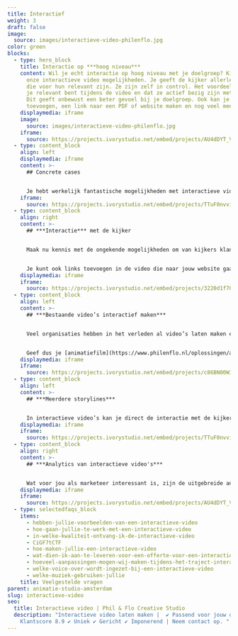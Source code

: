 ```yaml
---
title: Interactief
weight: 3
draft: false
image:
  source: images/interactieve-video-philenflo.jpg
color: green
blocks:
  - type: hero_block
    title: Interactie op ***hoog niveau***
    content: Wil je echt interactie op hoog niveau met je doelgroep? Kies dan voor
      onze interactieve video mogelijkheden. Je geeft de kijker allerlei keuzes
      die voor hun relevant zijn. Ze zijn zelf in control. Het voordeel is dat
      je relevant bent tijdens de video en dat ze actief bezig zijn met je merk.
      Dit geeft onbewust een beter gevoel bij je doelgroep. Ook kan je een quiz
      toevoegen, een link naar een PDF of website maken en nog veel meer.
    displaymedia: iframe
    image:
      source: images/interactieve-video-philenflo.jpg
    iframe:
      source: https://projects.ivorystudio.net/embed/projects/AU4dDYT_VFMk
  - type: content_block
    align: left
    displaymedia: iframe
    content: >-
      ## Concrete cases


      Je hebt werkelijk fantastische mogelijkheden met interactieve video. Elke keer weer ben ik verbaasd over de creatieve mogelijkheden die de verschillende lagen van interactieve video met zich meebrengt. Relevantie voor de kijker is hierbij geen loos woord. De kijker bepaald en ervaart. Neem contact met me op om direct jouw case vrijblijvend voor te leggen, 085 - 273 8331. Peter de Graaf.
    iframe:
      source: https://projects.ivorystudio.net/embed/projects/TTuF0nvviqvx
  - type: content_block
    align: right
    content: >-
      ## ***Interactie*** met de kijker


      Maak nu kennis met de ongekende mogelijkheden om van kijkers klanten te maken. Kijkers kunnen bijvoorbeeld in de interactieve video op een KOOP NU knop klikken bij het tonen van een product.


      Je kunt ook links toevoegen in de video die naar jouw website gaat. In plaats van links naast de video, of eronder, zet je de links om op te klikken gewoon in de video. Integreer sociale media, polls, pdf-bestanden en meer… de mogelijkheden zijn ongekend!
    displaymedia: iframe
    iframe:
      source: https://projects.ivorystudio.net/embed/projects/3220d1f70cb359a9fe46b9b5
  - type: content_block
    align: left
    content: >-
      ## ***Bestaande video’s interactief maken***


      Veel organisaties hebben in het verleden al video’s laten maken en willen niet opnieuw investeren in nieuwe video of animatie. Met de interactieve video oplossingen van Phil & Flo hoeft dat ook niet, wij kunnen bestaande video’s interactief maken zodat ze een nieuw jasje krijgen en weer jaren meekunnen.


      Geef dus je [animatiefilm](https://www.philenflo.nl/oplossingen/animatie-laten-maken/) of [bedrijfsfilm](https://www.philenflo.nl/bedrijfsfilm-laten-maken/) een nieuwe dimensie en creëer onweerstaanbare interacties waar je maar wilt!
    displaymedia: iframe
    iframe:
      source: https://projects.ivorystudio.net/embed/projects/c86BN00W3mbz78Be
  - type: content_block
    align: left
    content: >-
      ## ***Meerdere storylines***


      In interactieve video’s kan je direct de interactie met de kijker opzoeken. Je kan de kijker de keuze geven welke richting het wil opgaan in de animatiefilm, of welke informatie belangrijk is voor hem of haar. Daarnaast zorgt interactieve video ervoor dat je niet meerdere video’s hoeft te publiceren. Aangezien alles in één heldere videoplayer past. Dit kan perfect met een [virtuele tour](https://www.philenflo.nl/virtuele-tour/).
    displaymedia: iframe
    iframe:
      source: https://projects.ivorystudio.net/embed/projects/TTuF0nvviqvx
  - type: content_block
    align: right
    content: >-
      ## ***Analytics van interactieve video's***


      Wat voor jou als marketeer interessant is, zijn de uitgebreide analytics mogelijkheden. Zo kan je zien waar de kijker op klikt. Je gaat patronen herkennen zoals je dat nu al in je website doet. Daarnaast zijn de links makkelijk en LIVE aan te passen door ons. Dat betekent dat je nooit meer iets offline hoeft te halen. Neem contact op met onze specialisten die je meer kunnen vertellen over interactieve video en interactieve animatie! Bel 085 -273 8331
    displaymedia: iframe
    iframe:
      source: https://projects.ivorystudio.net/embed/projects/AU4dDYT_VFMk
  - type: selectedfaqs_block
    items:
      - hebben-jullie-voorbeelden-van-een-interactieve-video
      - hoe-gaan-jullie-te-werk-met-een-interactieve-video
      - in-welke-kwaliteit-ontvang-ik-de-interactieve-video
      - CiGF7tCTF
      - hoe-maken-jullie-een-interactieve-video
      - wat-dien-ik-aan-te-leveren-voor-een-offerte-voor-een-interactieve-video
      - hoeveel-aanpassingen-mogen-wij-maken-tijdens-het-traject-interactieve-video
      - welke-voice-over-wordt-ingezet-bij-een-interactieve-video
      - welke-muziek-gebruiken-jullie
    title: Veelgestelde vragen
parent: animatie-studio-amsterdam
slug: interactieve-video
seo:
  title: Interactieve video | Phil & Flo Creative Studio
  description: "Interactieve video laten maken |  ✔ Passend voor jouw doelgroep ✔
    Klantscore 8.9 ✔ Uniek ✔ Gericht ✔ Imponerend | Neem contact op. "
---
```

